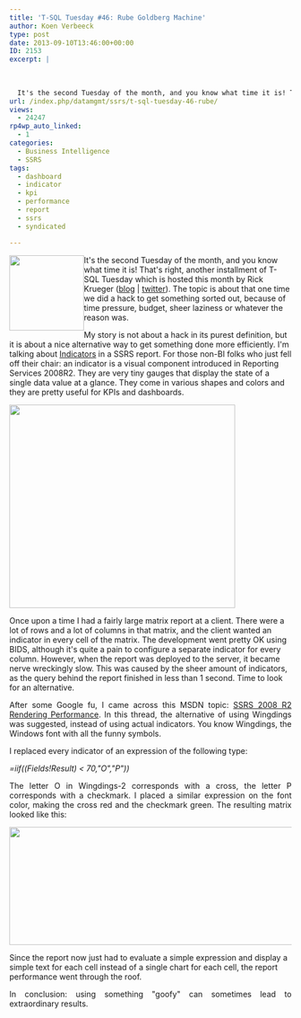 ```yaml
---
title: 'T-SQL Tuesday #46: Rube Goldberg Machine'
author: Koen Verbeeck
type: post
date: 2013-09-10T13:46:00+00:00
ID: 2153
excerpt: |
   
  
   
  It's the second Tuesday of the month, and you know what time it is! That's right, another installment of T-SQL Tuesday which is hosted this month by Rick Krueger (blog | twitter). The topic is about that one time we did a hack to get something s&hellip;
url: /index.php/datamgmt/ssrs/t-sql-tuesday-46-rube/
views:
  - 24247
rp4wp_auto_linked:
  - 1
categories:
  - Business Intelligence
  - SSRS
tags:
  - dashboard
  - indicator
  - kpi
  - performance
  - report
  - ssrs
  - syndicated

---
```

[<img style="float: left;" src="https://lessthandot.z19.web.core.windows.net/wp-content/uploads/users/koenverbeeck/TSQL2sday37/TSQL2sday.PNG?mtime=1355209029" alt="" width="133" height="134" />][1]

<span style="text-align: justify;">It's the second Tuesday of the month, and you know what time it is! That's right, another installment of T-SQL Tuesday which is hosted this month by Rick Krueger (</span><a style="text-align: justify;" href="http://www.dataogre.com/">blog</a> <span style="text-align: justify;">| </span><a style="text-align: justify;" href="https://twitter.com/DataOgre">twitter</a><span style="text-align: justify;">). The topic is about that one time we did a hack to get something sorted out, because of time pressure, budget, sheer laziness or whatever the reason was.</span>

My story is not about a hack in its purest definition, but it is about a nice alternative way to get something done more efficiently. I'm talking about [Indicators][2] in a SSRS report. For those non-BI folks who just fell off their chair: an indicator is a visual component introduced in Reporting Services 2008R2. They are very tiny gauges that display the state of a single data value at a glance. They come in various shapes and colors and they are pretty useful for KPIs and dashboards.

[<img src="https://lessthandot.z19.web.core.windows.net/wp-content/uploads/users/koenverbeeck/TSQL2sday46/indicators.PNG?mtime=1378820544" alt="" width="403" height="362" />][3]

<span style="text-align: justify;">Once upon a time I had a fairly large matrix report at a client. There were a lot of rows and a lot of columns in that matrix, and the client wanted an indicator in every cell of the matrix. The development went pretty OK using BIDS, although it's quite a pain to configure a separate indicator for every column. However, when the report was deployed to the server, it became nerve wreckingly slow. This was caused by the sheer amount of indicators, as the query behind the report finished in less than 1 second. Time to look for an alternative.</span>

<p style="text-align: justify;">
  After some Google fu, I came across this MSDN topic: <a href="http://social.msdn.microsoft.com/Forums/sqlserver/en-US/e513aead-5787-4d97-8309-1eaf02a1c3d7/ssrs-2008-r2-rendering-performance">SSRS 2008 R2 Rendering Performance</a>. In this thread, the alternative of using Wingdings was suggested, instead of using actual indicators. You know Wingdings, the Windows font with all the funny symbols.
</p>

<p style="text-align: justify;">
  I replaced every indicator of an expression of the following type:
</p>

<p style="text-align: justify;">
  <em>=iif((Fields!Result) < 70,"O","P"))</em>
</p>

<p style="text-align: justify;">
  The letter O in Wingdings-2 corresponds with a cross, the letter P corresponds with a checkmark. I placed a similar expression on the font color, making the cross red and the checkmark green. The resulting matrix looked like this:
</p>

<p style="text-align: justify;">
  <a href="/media/users/koenverbeeck/TSQL2sday46/results.PNG?mtime=1378820544"><img src="https://lessthandot.z19.web.core.windows.net/wp-content/uploads/users/koenverbeeck/TSQL2sday46/results.PNG?mtime=1378820544" alt="" width="563" height="210" /></a>
</p>

<span style="text-align: justify;">Since the report now just had to evaluate a simple expression and display a simple text for each cell instead of a single chart for each cell, the report performance went through the roof.</span>

<p style="text-align: justify;">
  In conclusion: using something "goofy" can sometimes lead to extraordinary results.
</p>

 [1]: http://www.dataogre.com/2013/09/02/t-sql-tuesday-46-rube-goldberg-machine/
 [2]: http://technet.microsoft.com/en-us/library/ee633651.aspx
 [3]: /media/users/koenverbeeck/TSQL2sday46/indicators.PNG?mtime=1378820544